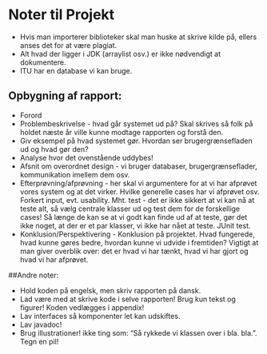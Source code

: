 Noter til Projekt
=================

- Hvis man importerer biblioteker skal man huske at skrive kilde på, ellers anses det for at være plagiat.
- Alt hvad der ligger i JDK (arraylist osv.) er ikke nødvendigt at dokumentere.
- ITU har en database vi kan bruge.

## Opbygning af rapport:
- Forord
- Problembeskrivelse - hvad går systemet ud på? Skal skrives så folk på holdet næste år ville kunne modtage rapporten og forstå den.
- Giv eksempel på hvad systemet gør. Hvordan ser brugergrænsefladen ud og hvad gør den?
- Analyse hvor det ovenstående uddybes!
- Afsnit om overordnet design - vi bruger databaser, brugergrænseflader, kommunikation imellem dem osv.
- Efterprøvning/afprøvning - her skal vi argumentere for at vi har afprøvet vores system og at det virker. Hvilke generelle cases har vi afprøvet osv.
Forkert input, evt. usability.
Mht. test - det er ikke sikkert at vi kan nå at teste alt, så vælg centrale klasser ud og test dem for de forskellige cases! Så længe de kan se at vi godt kan finde ud af at teste, gør det ikke noget, at der er et par klasser, vi ikke har nået at teste. JUnit test.
- Konklusion/Perspektivering - Konklusion på projektet. Hvad fungerede, hvad kunne gøres bedre, hvordan kunne vi udvide i fremtiden? Vigtigt at man giver overblik over: det er hvad vi har tænkt, hvad vi har gjort og hvad vi har afprøvet.

##Andre noter:
- Hold koden på engelsk, men skriv rapporten på dansk. 
- Lad være med at skrive kode i selve rapporten! Brug kun tekst og figurer! Koden vedlægges i appendix!
- Lav interfaces så komponenter let kan udskiftes.
- Lav javadoc!
- Brug illustrationer! ikke ting som: “Så rykkede vi klassen over i bla. bla.”. Tegn en pil!